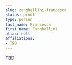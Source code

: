 ```yaml
---
slug: zanghellini-francesca
status: proof
type: person
last_name: Francesca
first_name: Zanghellini
alias: null
affiliations:
- TBD
---
```


TBD

